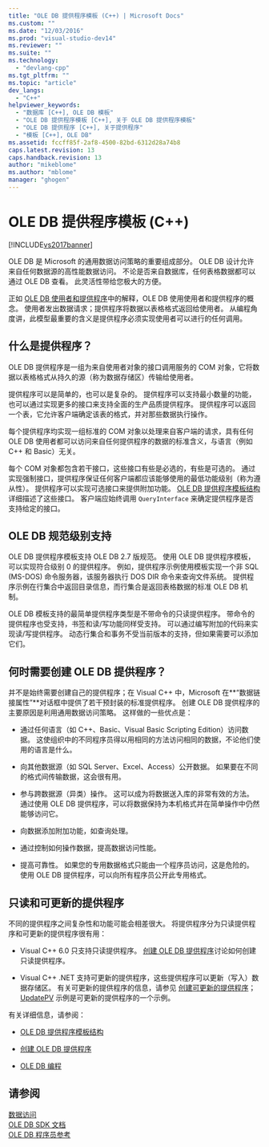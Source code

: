 ```yaml
---
title: "OLE DB 提供程序模板 (C++) | Microsoft Docs"
ms.custom: ""
ms.date: "12/03/2016"
ms.prod: "visual-studio-dev14"
ms.reviewer: ""
ms.suite: ""
ms.technology: 
  - "devlang-cpp"
ms.tgt_pltfrm: ""
ms.topic: "article"
dev_langs: 
  - "C++"
helpviewer_keywords: 
  - "数据库 [C++], OLE DB 模板"
  - "OLE DB 提供程序模板 [C++], 关于 OLE DB 提供程序模板"
  - "OLE DB 提供程序 [C++], 关于提供程序"
  - "模板 [C++], OLE DB"
ms.assetid: fccff85f-2af8-4500-82bd-6312d28a74b8
caps.latest.revision: 13
caps.handback.revision: 13
author: "mikeblome"
ms.author: "mblome"
manager: "ghogen"
---
```

# OLE DB 提供程序模板 (C++)
[!INCLUDE[vs2017banner](../../assembler/inline/includes/vs2017banner.md)]

OLE DB 是 Microsoft 的通用数据访问策略的重要组成部分。  OLE DB 设计允许来自任何数据源的高性能数据访问。  不论是否来自数据库，任何表格数据都可以通过 OLE DB 查看。  此灵活性带给您极大的方便。  
  
 正如 [OLE DB 使用者和提供程序](../../data/oledb/ole-db-consumers-and-providers.md)中的解释，OLE DB 使用使用者和提供程序的概念。  使用者发出数据请求；提供程序将数据以表格格式返回给使用者。  从编程角度讲，此模型最重要的含义是提供程序必须实现使用者可以进行的任何调用。  
  
## 什么是提供程序？  
 OLE DB 提供程序是一组为来自使用者对象的接口调用服务的 COM 对象，它将数据以表格格式从持久的源（称为数据存储区）传输给使用者。  
  
 提供程序可以是简单的，也可以是复杂的。  提供程序可以支持最小数量的功能，也可以通过实现更多的接口来支持全面的生产品质提供程序。  提供程序可以返回一个表，它允许客户端确定该表的格式，并对那些数据执行操作。  
  
 每个提供程序均实现一组标准的 COM 对象以处理来自客户端的请求，具有任何 OLE DB 使用者都可以访问来自任何提供程序的数据的标准含义，与语言（例如 C\+\+ 和 Basic）无关。  
  
 每个 COM 对象都包含若干接口，这些接口有些是必选的，有些是可选的。  通过实现强制接口，提供程序保证任何客户端都应该能够使用的最低功能级别（称为遵从性）。  提供程序可以实现可选接口来提供附加功能。  [OLE DB 提供程序模板结构](../../data/oledb/ole-db-provider-template-architecture.md)详细描述了这些接口。  客户端应始终调用 `QueryInterface` 来确定提供程序是否支持给定的接口。  
  
## OLE DB 规范级别支持  
 OLE DB 提供程序模板支持 OLE DB 2.7 版规范。  使用 OLE DB 提供程序模板，可以实现符合级别 0 的提供程序。  例如，提供程序示例使用模板实现一个非 SQL \(MS\-DOS\) 命令服务器，该服务器执行 DOS DIR 命令来查询文件系统。  提供程序示例在行集合中返回目录信息，而行集合是返回表格数据的标准 OLE DB 机制。  
  
 OLE DB 模板支持的最简单提供程序类型是不带命令的只读提供程序。  带命令的提供程序也受支持，书签和读\/写功能同样受支持。  可以通过编写附加的代码来实现读\/写提供程序。  动态行集合和事务不受当前版本的支持，但如果需要可以添加它们。  
  
## 何时需要创建 OLE DB 提供程序？  
 并不是始终需要创建自己的提供程序；在 Visual C\+\+ 中，Microsoft 在**“数据链接属性”**对话框中提供了若干预封装的标准提供程序。  创建 OLE DB 提供程序的主要原因是利用通用数据访问策略。  这样做的一些优点是：  
  
-   通过任何语言（如 C\+\+、Basic、Visual Basic Scripting Edition）访问数据。  这使组织中的不同程序员得以用相同的方法访问相同的数据，不论他们使用的语言是什么。  
  
-   向其他数据源（如 SQL Server、Excel、Access）公开数据。  如果要在不同的格式间传输数据，这会很有用。  
  
-   参与跨数据源（异类）操作。  这可以成为将数据送入库的非常有效的方法。  通过使用 OLE DB 提供程序，可以将数据保持为本机格式并在简单操作中仍然能够访问它。  
  
-   向数据添加附加功能，如查询处理。  
  
-   通过控制如何操作数据，提高数据访问性能。  
  
-   提高可靠性。  如果您的专用数据格式只能由一个程序员访问，这是危险的。  使用 OLE DB 提供程序，可以向所有程序员公开此专用格式。  
  
## 只读和可更新的提供程序  
 不同的提供程序之间复杂性和功能可能会相差很大。  将提供程序分为只读提供程序和可更新的提供程序很有用：  
  
-   Visual C\+\+ 6.0 只支持只读提供程序。  [创建 OLE DB 提供程序](../../data/oledb/creating-an-ole-db-provider.md)讨论如何创建只读提供程序。  
  
-   Visual C\+\+ .NET 支持可更新的提供程序，这些提供程序可以更新（写入）数据存储区。  有关可更新的提供程序的信息，请参见 [创建可更新的提供程序](../../data/oledb/creating-an-updatable-provider.md)；[UpdatePV](http://msdn.microsoft.com/zh-cn/c8bed873-223c-4a7d-af55-f90138c6f38f) 示例是可更新的提供程序的一个示例。  
  
 有关详细信息，请参阅：  
  
-   [OLE DB 提供程序模板结构](../../data/oledb/ole-db-provider-template-architecture.md)  
  
-   [创建 OLE DB 提供程序](../../data/oledb/creating-an-ole-db-provider.md)  
  
-   [OLE DB 编程](../../data/oledb/ole-db-programming.md)  
  
## 请参阅  
 [数据访问](../Topic/Data%20Access%20in%20Visual%20C++.md)   
 [OLE DB SDK 文档](https://msdn.microsoft.com/en-us/library/ms722784.aspx)   
 [OLE DB 程序员参考](https://msdn.microsoft.com/en-us/library/ms713643.aspx)